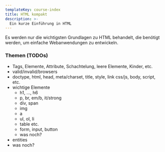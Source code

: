 ```yaml
---
templateKey: course-index
title: HTML kompakt
description: >-
  Ein kurze Einführung in HTML
---
```


Es werden nur die wichtigsten Grundlagen zu HTML behandelt, die benötigt werden,
um einfache Webanwendungen zu entwickeln.

### Themen (TODOs)

- Tags, Elemente, Attribute, Schachtelung, leere Elemente, Kinder, etc.
- valid/invalid/browsers
- doctype, html, head, meta/charset, title, style, link css/js, body, script, etc.
- wichtige Elemente
  - h1, ..., h6
  - p, br, em/b, it/strong
  - div, span
  - img
  - a
  - ul, ol, li
  - table etc.
  - form, input, button
  - was noch?
- entities
- was noch?
